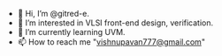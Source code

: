 - 👋 Hi, I’m @gitred-e.
- 👀 I’m interested in VLSI front-end design, verification.
- 🌱 I’m currently learning UVM.
- 📫 How to reach me "vishnupavan777@gmail.com"

<!---
gitred-e/gitred-e is a ✨ special ✨ repository because its `README.md` (this file) appears on your GitHub profile.
You can click the Preview link to take a look at your changes.
--->
